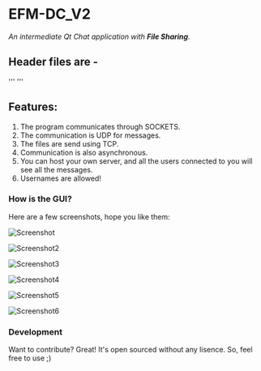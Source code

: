 # EFM-DC_V2

*An intermediate Qt Chat application with **File Sharing**.*

## Header files are -
'''
   <QObject>
   <QUdpSocket>
   <QDialog>
   <QTcpServer>
   <QTcpSocket>
   <QFile>
   <QObject>
   <QWidget>
   <QLabel>
   <QHBoxLayout>
   <QTimer>
   <QMainWindow>
   <QListWidgetItem>
'''

## Features:

1. The program communicates through SOCKETS.
2. The communication is UDP for messages.
3. The files are send using TCP.
4. Communication is also asynchronous.
5. You can host your own server, and all the users connected to you will see all the messages.
6. Usernames are allowed!


### How is the GUI?
Here are a few screenshots, hope you like them:

![Screenshot](https://github.com/varshneydevansh/EFM-DC_V2/blob/master/Screenshots/Screenshot%20from%202017-11-27%2023-03-43.png)

![Screenshot2](https://github.com/varshneydevansh/EFM-DC_V2/blob/master/Screenshots/Screenshot%20from%202017-11-27%2023-03-54.png)

![Screenshot3](https://github.com/varshneydevansh/EFM-DC_V2/blob/master/Screenshots/Screenshot%20from%202017-11-27%2023-04-26.png)

![Screenshot4](https://github.com/varshneydevansh/EFM-DC_V2/blob/master/Screenshots/Screenshot%20from%202017-11-27%2023-04-57.png)

![Screenshot5](https://github.com/varshneydevansh/EFM-DC_V2/blob/master/Screenshots/Screenshot%20from%202017-11-27%2023-05-13.png)

![Screenshot6](https://github.com/varshneydevansh/EFM-DC_V2/blob/master/Screenshots/Screenshot%20from%202017-11-27%2023-05-37.png)

### Development

Want to contribute? Great!
It's open sourced without any lisence. So, feel free to use ;)
